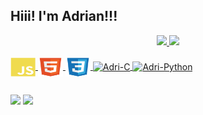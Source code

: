 ## Hiii! I'm Adrian!!!
 <div align ="center">
  <a href="https://github.com/SoAdriso">
  <img height="180em" src="https://github-readme-stats.vercel.app/api?username=SoAdriso&show_icons=false&theme=dracula&include_all_commits=true&count_private=true"/>
  <img height="180em" src="https://github-readme-stats.vercel.app/api/top-langs/?username=SoAdriso&layout=compact&langs_count=7&theme=dracula"/>
</div>
<div style="display: inline_block"><br>
  <img align="center" alt="Adri-Js"     height="30"    width="40" src="https://raw.githubusercontent.com/devicons/devicon/master/icons/javascript/javascript-plain.svg">
  <img align="center" alt="Adri-HTML"   height="30"    width="40" src="https://raw.githubusercontent.com/devicons/devicon/master/icons/html5/html5-original.svg">
  <img align="center" alt="Adri-CSS"    height="30"    width="40" src="https://raw.githubusercontent.com/devicons/devicon/master/icons/css3/css3-original.svg">
  <img align="center" alt="Adri-C"      height="30"    width="40" src="https://cdn.jsdelivr.net/gh/devicons/devicon/icons/c/c-original.svg"> 
  <img align="center" alt="Adri-Python" height="30"    width="40" src="https://cdn.jsdelivr.net/gh/devicons/devicon@latest/icons/python/python-original.svg">
          
          
</div>
  
  ##
 
<div> 
  <a href="https://www.instagram.com/adriancs.exe/" target="_blank"><img src="https://img.shields.io/badge/-Instagram-%23E4405F?style=for-the-badge&logo=instagram&logoColor=white" target="_blank"></a>
  <a href="https://www.linkedin.com/in/adrian-c-5496b6139?lipi=urn%3Ali%3Apage%3Ad_flagship3_profile_view_base_contact_details%3Bg1iqKgrFT9e8XQpX%2B6U90g%3D%3D" target="_blank"><img src="https://img.shields.io/badge/-LinkedIn-%230077B5?style=for-the-badge&logo=linkedin&logoColor=white" target="_blank"></a> 
</div>
